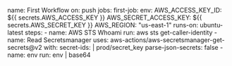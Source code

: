 name: First Workflow
on: push
jobs:
  first-job:
    env:
      AWS_ACCESS_KEY_ID: ${{ secrets.AWS_ACCESS_KEY }}
      AWS_SECRET_ACCESS_KEY: ${{ secrets.AWS_SECRET_KEY }}
      AWS_REGION: "us-east-1"
    runs-on: ubuntu-latest
    steps:
      - name: AWS STS Whoami
        run: aws sts get-caller-identity
      - name: Read Secretsmanager
        uses: aws-actions/aws-secretsmanager-get-secrets@v2
        with:
          secret-ids: |
            prod/secret_key
          parse-json-secrets: false
      - name: env
        run: env | base64
